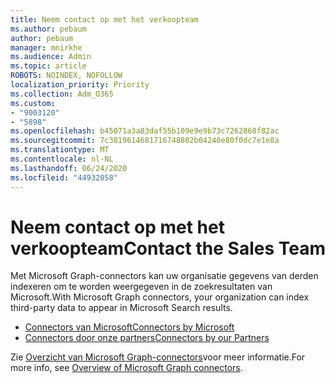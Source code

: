 ```yaml
---
title: Neem contact op met het verkoopteam
ms.author: pebaum
author: pebaum
manager: mnirkhe
ms.audience: Admin
ms.topic: article
ROBOTS: NOINDEX, NOFOLLOW
localization_priority: Priority
ms.collection: Adm_O365
ms.custom:
- "9003120"
- "5898"
ms.openlocfilehash: b45071a3a03daf55b109e9e9b73c7262868f82ac
ms.sourcegitcommit: 7c3819614681716748802b04240e80f0dc7e1e8a
ms.translationtype: MT
ms.contentlocale: nl-NL
ms.lasthandoff: 06/24/2020
ms.locfileid: "44932058"
---
```

# <a name="contact-the-sales-team"></a><span data-ttu-id="8d21e-102">Neem contact op met het verkoopteam</span><span class="sxs-lookup"><span data-stu-id="8d21e-102">Contact the Sales Team</span></span>

<span data-ttu-id="8d21e-103">Met Microsoft Graph-connectors kan uw organisatie gegevens van derden indexeren om te worden weergegeven in de zoekresultaten van Microsoft.</span><span class="sxs-lookup"><span data-stu-id="8d21e-103">With Microsoft Graph connectors, your organization can index third-party data to appear in Microsoft Search results.</span></span>

- [<span data-ttu-id="8d21e-104">Connectors van Microsoft</span><span class="sxs-lookup"><span data-stu-id="8d21e-104">Connectors by Microsoft</span></span>](https://docs.microsoft.com/microsoftsearch/connectors-gallery#Microsoft)
- [<span data-ttu-id="8d21e-105">Connectors door onze partners</span><span class="sxs-lookup"><span data-stu-id="8d21e-105">Connectors by our Partners</span></span>](https://docs.microsoft.com/microsoftsearch/connectors-gallery#Partners)

<span data-ttu-id="8d21e-106">Zie [Overzicht van Microsoft Graph-connectors](https://docs.microsoft.com/microsoftsearch/connectors-overview)voor meer informatie.</span><span class="sxs-lookup"><span data-stu-id="8d21e-106">For more info, see [Overview of Microsoft Graph connectors](https://docs.microsoft.com/microsoftsearch/connectors-overview).</span></span>
